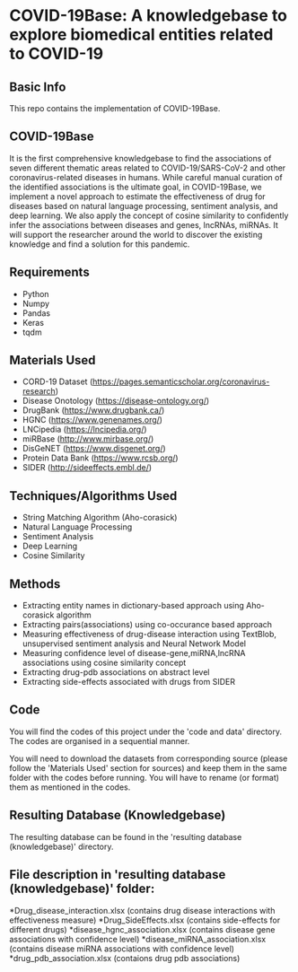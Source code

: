# COVID-19Base: A knowledgebase to explore biomedical entities related to COVID-19
## Basic Info
This repo contains the implementation of COVID-19Base.

## COVID-19Base
It is the first comprehensive knowledgebase to find the associations of seven different thematic areas related to COVID-19/SARS-CoV-2 and other coronavirus-related diseases in humans. While careful manual curation of the identified associations is the ultimate goal, in COVID-19Base, we implement a novel approach to estimate the effectiveness of drug for diseases based on natural language processing, sentiment analysis, and deep learning. We also apply the concept of cosine similarity to confidently infer the associations between diseases and genes, lncRNAs, miRNAs. It will support the researcher around the world to discover the existing knowledge and find a solution for this pandemic.

## Requirements
* Python
* Numpy
* Pandas
* Keras
* tqdm

## Materials Used
* CORD-19 Dataset (https://pages.semanticscholar.org/coronavirus-research)
* Disease Onotology (https://disease-ontology.org/)
* DrugBank (https://www.drugbank.ca/)
* HGNC (https://www.genenames.org/)
* LNCipedia (https://lncipedia.org/)
* miRBase (http://www.mirbase.org/)
* DisGeNET (https://www.disgenet.org/)
* Protein Data Bank (https://www.rcsb.org/)
* SIDER (http://sideeffects.embl.de/)

## Techniques/Algorithms Used
* String Matching Algorithm (Aho-corasick)
* Natural Language Processing
* Sentiment Analysis
* Deep Learning
* Cosine Similarity

## Methods
* Extracting entity names in dictionary-based approach using Aho-corasick algorithm
* Extracting pairs(associations) using co-occurance based approach
* Measuring effectiveness of drug-disease interaction using TextBlob, unsupervised sentiment analysis and Neural Network Model
* Measuring confidence level of disease-gene,miRNA,lncRNA associations using cosine similarity concept
* Extracting drug-pdb associations on abstract level
* Extracting side-effects associated with drugs from SIDER

## Code
You will find the codes of this project under the 'code and data' directory. The codes are organised in a sequential manner.

You will need to download the datasets from corresponding source (please follow the 'Materials Used' section for sources) and keep them in the same folder with the codes before running. You will have to rename (or format) them as mentioned in the codes.

## Resulting Database (Knowledgebase)
The resulting database can be found in the 'resulting database (knowledgebase)' directory.

File description in 'resulting database (knowledgebase)' folder:
----------------------------------------------------------------
*Drug_disease_interaction.xlsx (contains drug disease interactions with effectiveness measure)
*Drug_SideEffects.xlsx (contains side-effects for different drugs)
*disease_hgnc_association.xlsx (contains disease gene associations with confidence level)
*disease_miRNA_association.xlsx (contains disease miRNA associations with confidence level)
*drug_pdb_association.xlsx (contaions drug pdb associations)
